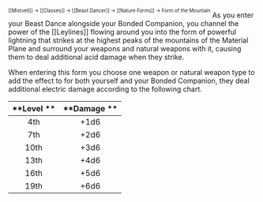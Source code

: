 <sup><sup>[[Mistveil]] → [[Classes]] → [[Beast Dancer]] → [[Nature Forms]] → Form of the Mountain</sup></sup>
As you enter your Beast Dance alongside your Bonded Companion, you channel the power of the [[Leylines]] flowing around you into the form of powerful lightning that strikes at the highest peaks of the mountains of the Material Plane and surround your weapons and natural weapons with it, causing them to deal additional acid damage when they strike.

When entering this form you choose one weapon or natural weapon type to add the effect to for both yourself and your Bonded Companion, they deal additional electric damage according to the following chart.

| **Level ** | **Damage ** |
|:----------:|:-----------:|
|    4th     |    +1d6     |
|    7th     |    +2d6     |
|    10th    |    +3d6     |
|    13th    |    +4d6     |
|    16th    |    +5d6     |
|    19th    |    +6d6     |